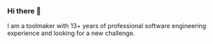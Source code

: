 ### Hi there 👋

I am a toolmaker with 13+ years of professional software engineering experience and looking for a new challenge.
